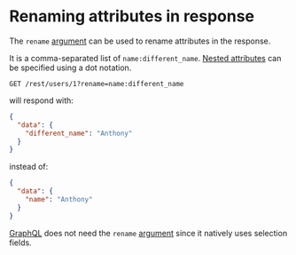 # Renaming attributes in response

The `rename` [argument](../syntax/rpc.md#rpc) can be used to rename attributes in the
response.

It is a comma-separated list of `name:different_name`.
[Nested attributes](../query/relations.md#populating-nested-collections) can be
specified using a dot notation.

```HTTP
GET /rest/users/1?rename=name:different_name
```

will respond with:

```json
{
  "data": {
    "different_name": "Anthony"
  }
}
```

instead of:

```json
{
  "data": {
    "name": "Anthony"
  }
}
```

[GraphQL](../syntax/graphql.md#selection-population-and-renaming) does not need the
`rename` [argument](../syntax/rpc.md#rpc) since it natively uses selection fields.
